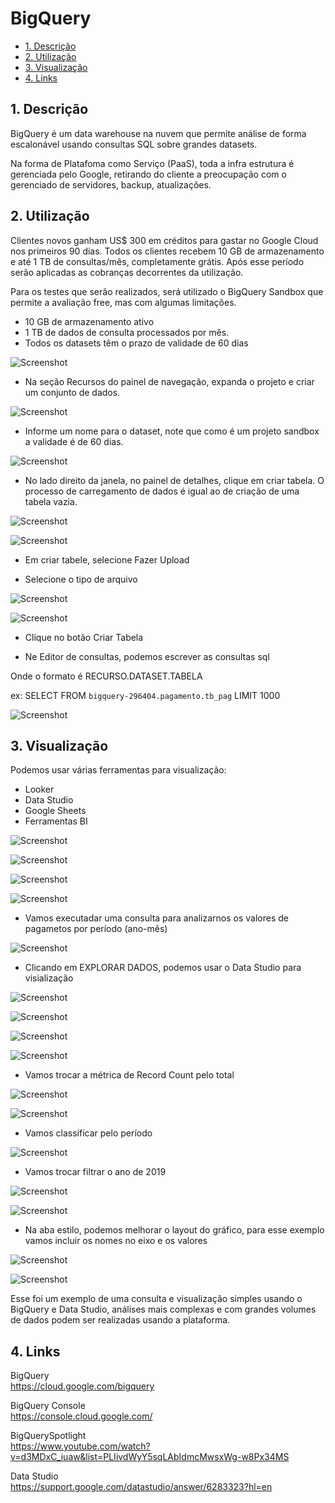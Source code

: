 # BigQuery

- [1. Descrição](#link1)
- [2. Utilização](#link2)
- [3. Visualização](#link3)
- [4. Links](#link4)

<a id="link1"></a>
## 1. Descrição

BigQuery é um data warehouse na nuvem que permite análise de forma escalonável usando consultas SQL sobre
grandes datasets.

Na forma de Platafoma como Serviço (PaaS), toda a infra estrutura é gerenciada pelo Google, retirando do cliente a preocupação com o gerenciado de servidores, backup, atualizações.

<a id="link2"></a>
## 2. Utilização

Clientes novos ganham US$ 300 em créditos para gastar no Google Cloud nos primeiros 90 dias. Todos os clientes recebem 10 GB de armazenamento e até 1 TB de consultas/mês, completamente grátis. Após esse período serão aplicadas as cobranças decorrentes da utilização.

Para os testes que serão realizados, será utilizado o BigQuery Sandbox que permite a avaliação free, mas com algumas limitações.

- 10 GB de armazenamento ativo
- 1 TB de dados de consulta processados por mês.
- Todos os datasets têm o prazo de validade de 60 dias

![Screenshot](/images/b01.jpg)

- Na seção Recursos do painel de navegação, expanda o projeto e criar um conjunto de dados.

![Screenshot](/images/b02.jpg)

- Informe um nome para o dataset, note que como é um projeto sandbox a validade é de 60 dias.

![Screenshot](/images/b03.jpg)

- No lado direito da janela, no painel de detalhes, clique em criar tabela. O processo de carregamento de dados é igual ao de criação de uma tabela vazia.

![Screenshot](/images/b04.jpg)

![Screenshot](/images/b05.jpg)

- Em criar tabele, selecione Fazer Upload

- Selecione o tipo de arquivo

![Screenshot](/images/b06.jpg)

![Screenshot](/images/b07.jpg)

- Clique no botão Criar Tabela

- Ne Editor de consultas, podemos escrever as consultas sql

Onde o formato é RECURSO.DATASET.TABELA 

ex: SELECT  FROM `bigquery-296404.pagamento.tb_pag` LIMIT 1000

![Screenshot](/images/b08.jpg)

<a id="link3"></a>
## 3. Visualização

Podemos usar várias ferramentas para visualização:

- Looker
- Data Studio
- Google Sheets
- Ferramentas BI

![Screenshot](/images/v01.jpg)

![Screenshot](/images/v05.jpg)

![Screenshot](/images/v03.jpg)

![Screenshot](/images/v04.jpg)

- Vamos executadar uma consulta para analizarnos os valores de pagametos por período (ano-mês)

![Screenshot](/images/b09.jpg)

- Clicando em EXPLORAR DADOS, podemos usar o Data Studio para visialização

![Screenshot](/images/b10.jpg)

![Screenshot](/images/b11.jpg)

![Screenshot](/images/b12.jpg)

![Screenshot](/images/b13.jpg)

- Vamos trocar a métrica de Record Count pelo total

![Screenshot](/images/b14.jpg)

![Screenshot](/images/b15.jpg)

- Vamos classificar pelo período

![Screenshot](/images/b16.jpg)

- Vamos trocar filtrar o ano de 2019

![Screenshot](/images/b17.jpg)

![Screenshot](/images/b18.jpg)

- Na aba estilo, podemos melhorar o layout do gráfico, para esse exemplo vamos incluir os nomes no eixo e os valores

![Screenshot](/images/b19.jpg)

![Screenshot](/images/b20.jpg)

Esse foi um exemplo de uma consulta e visualização simples usando o BigQuery e Data Studio, análises mais complexas e com grandes volumes de dados podem ser realizadas usando a plataforma.

<a id="link4"></a>
## 4. Links

BigQuery</br>
https://cloud.google.com/bigquery

BigQuery Console</br>
https://console.cloud.google.com/

BigQuerySpotlight</br>
https://www.youtube.com/watch?v=d3MDxC_iuaw&list=PLIivdWyY5sqLAbIdmcMwsxWg-w8Px34MS

Data Studio</br>
https://support.google.com/datastudio/answer/6283323?hl=en